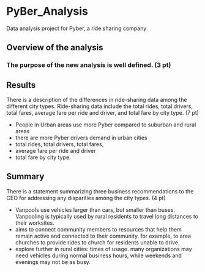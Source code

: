 # PyBer_Analysis
Data analysis project for Pyber, a ride sharing company

## Overview of the analysis

### The purpose of the new analysis is well defined. (3 pt)


## Results
There is a description of the differences in ride-sharing data among the different city types. Ride-sharing data include the total rides, total drivers, total fares, average fare per ride and driver, and total fare by city type. (7 pt)

- People in Urban areas use more Pyber compared to suburban and rural areas
- there are more Pyber drivers demand in urban cities
- total rides, total drivers, total fares,
- average fare per ride and driver
- total fare by city type.

## Summary

There is a statement summarizing three business recommendations to the CEO for addressing any disparities among the city types. (4 pt)

- Vanpools use vehicles larger than cars, but smaller than buses. Vanpooling is typically used by rural residents to travel long distances to their worksites.
- aims to connect community members to resources that help them remain active and connected to their community. for example, to area churches to provide rides to church for residents unable to drive.
- explore further in rural cities: times of usage. many organizations may need vehicles during normal business hours, while weekends and evenings may not be as busy.
